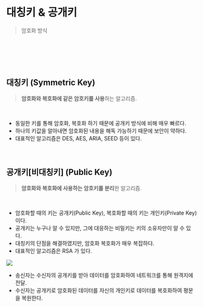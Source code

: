 # 대칭키 & 공개키 
> 암호화 방식

<br><br><br><br>

## 대칭키 (Symmetric Key)
> **암호화와 복호화에 같은 암호키를 사용**하는 알고리즘.

<br>

- 동일한 키를 통해 암호화, 복호화 하기 때문에 공개키 방식에 비해 매우 빠르다.
- 하나의 키값을 알아내면 암호화된 내용을 해독 가능하기 때문에 보안이 약하다.
- 대표적인 알고리즘은 DES, AES, ARIA, SEED 등이 있다.
<br><br><br><rb>

## 공개키[비대칭키] (Public Key)
> **암호화와 복호화에 사용하는 암호키를 분리**한 알고리즘.

<br>

- 암호화할 때의 키는 공개키(Public Key), 복호화할 때의 키는 개인키(Private Key) 이다.
- 공개키는 누구나 알 수 있지만, 그에 대응하는 비밀키는 키의 소유자만이 알 수 있다.
- 대칭키의 단점을 해결하였지만, 암호화 복호화가 매우 복잡하다.
- 대표적인 알고리즘은 RSA 가 있다.


![](https://images.velog.io/images/sangwoo24/post/14f60594-6f46-4b65-899e-a767bcfb938b/%EC%8A%A4%ED%81%AC%EB%A6%B0%EC%83%B7%202021-05-12%20%EC%98%A4%ED%9B%84%202.45.51.png)

- 송신자는 수신자의 공개키를 받아 데이터를 암호화하여 네트워크를 통해 원격지에 전달.
- 수신자는 공개키로 암호화된 데이터를 자신의 개인키로 데이터를 복호화하여 평문을 복원한다.
